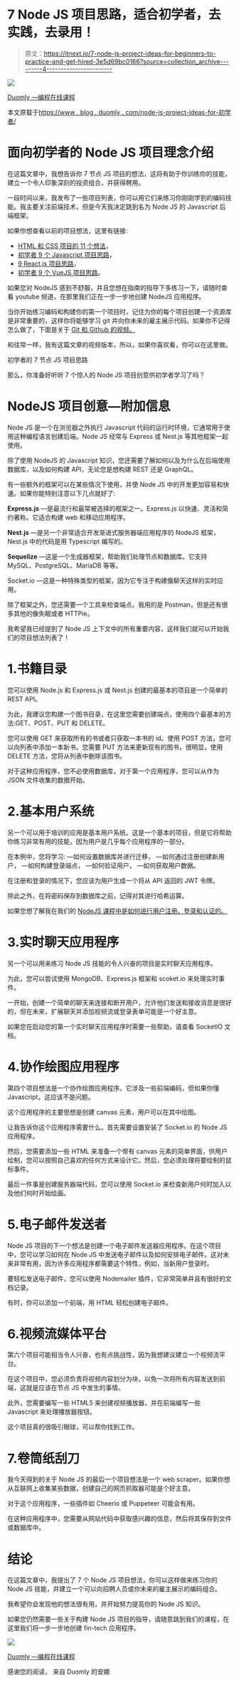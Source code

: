 # 7 Node JS 项目思路，适合初学者，去实践，去录用！

> 原文：<https://itnext.io/7-node-js-project-ideas-for-beginners-to-practice-and-get-hired-3e5d69bc0166?source=collection_archive---------4----------------------->

![](img/7485098b77ff22b786abc3c2ee6124b5.png)

[Duomly —编程在线课程](https://www.blog.duomly.com)

本文原载于[https://www . blog . duomly . com/node-js-project-ideas-for-初学者/](https://www.blog.duomly.com/node-js-project-ideas-for-beginners/)

# 面向初学者的 Node JS 项目理念介绍

在这篇文章中，我想告诉你 7 节点 JS 项目的想法，这将有助于你训练你的技能，建立一个令人印象深刻的投资组合，并获得聘用。

一段时间以来，我发布了一些项目列表，你可以用它们来练习你刚刚学到的编码技能。我主要关注前端技术，但是今天我决定跳到名为 Node JS 的 Javascript 后端框架。

如果你想查看以前的项目想法，这里有链接:

*   [HTML 和 CSS 项目的 11 个想法](https://www.blog.duomly.com/html-project-ideas-for-beginners/)，
*   [初学者 9 个 Javascript 项目思路](https://www.blog.duomly.com/9-javascript-project-ideas-for-beginners-that-help-you-to-build-an-amazing-coding-portfolio/)，
*   [9 React.js 项目思路](https://www.blog.duomly.com/9-react-js-projects-for-beginners-that-will-help-you-to-build-an-amazing-portfolio-and-get-hired/)，
*   [初学者 9 个 VueJS 项目思路](https://www.blog.duomly.com/vue-js-project-ideas-for-beginners/)。

如果您对 NodeJS 感到不舒服，并且您想在指南的指导下多练习一下，请随时查看 youtube 频道，在那里我们正在一步一步地创建 NodeJS 应用程序。

当你开始练习编码和构建你的第一个项目时，记住为你的每个项目创建一个资源库是非常重要的，这样你将能够学习 git 并向你未来的雇主展示代码。如果你不记得怎么做了，下面是关于 [Git 和 Github 的视频。](https://www.youtube.com/watch?v=70e58se9lHk)

和往常一样，我有这篇文章的视频版本，所以，如果你喜欢看，你可以在这里做。

初学者的 7 节点 JS 项目思路

那么，你准备好听听 7 个惊人的 Node JS 项目创意供初学者学习了吗？

# NodeJS 项目创意—附加信息

Node JS 是一个在浏览器之外执行 Javascript 代码的运行时环境，它通常用于使用这种编程语言创建后端。Node JS 经常与 Express 或 Nest.js 等其他框架一起使用。

除了使用 NodeJS 的 Javascript 知识，您还需要了解如何以及为什么在后端使用数据库，以及如何构建 API，无论您是想构建 REST 还是 GraphQL。

有一些额外的框架可以在某些情况下使用，并使 Node JS 中的开发更加容易和快速。如果你能特别注意以下几点就好了:

**Express.js** —是最流行和最常被选择的框架之一。Express.js 以快速、灵活和简约著称。它适合构建 web 和移动应用程序。

**Nest.js** —是另一个非常适合开发渐进式服务器端应用程序的 NodeJS 框架，Nest.js 中的代码是用 Typescript 编写的。

**Sequelize** —这是一个生成器框架，帮助我们处理节点和数据库。它支持 MySQL、PostgreSQL、MariaDB 等等。

Socket.io —这是一种特殊类型的框架，因为它专注于构建像聊天这样的实时应用。

除了框架之外，您还需要一个工具来检查端点。我用的是 Postman，但是还有很多其他的像失眠或者 HTTPie。

我希望我已经提到了 Node JS 上下文中的所有重要内容，这样我们就可以开始我们的项目想法列表了！

# 1.书籍目录

您可以使用 Node.js 和 Express.js 或 Nest.js 创建的最基本的项目是一个简单的 REST API。

为此，我建议您构建一个图书目录，在这里您需要创建端点，使用四个最基本的方法:GET、POST、PUT 和 DELETE。

您可以使用 GET 来获取所有的书或者只获取一本书的 id。使用 POST 方法，您可以向列表中添加一本新书。您需要 PUT 方法来更新现有的图书，很明显，使用 DELETE 方法，您将从列表中删除该图书。

对于这种应用程序，您不必使用数据库，对于第一个应用程序，您可以从作为 JSON 文件收集的数据开始。

# 2.基本用户系统

另一个可以用于培训的应用是基本用户系统。这是一个基本的项目，但是它将帮助你练习非常有用的技能，因为用户是几乎每个应用程序的一部分。

在本例中，您将学习:
—如何设置数据库并进行迁移，
—如何通过注册创建新用户，
—如何构建登录端点，
—如何验证用户，
—如何获取用户数据。

在注册和登录的情况下，您应该为用户生成一个将从 API 返回的 JWT 令牌。

除此之外，在将密码保存到数据库之前，记得对其进行哈希运算。

如果您想了解我在我们的 [NodeJS 课程中是如何进行用户注册、登录和认证的。](https://www.blog.duomly.com/node-js-course-with-building-a-fintech-banking-app-lesson-1-start-the-project/)

# 3.实时聊天应用程序

另一个可以用来练习 Node JS 技能的令人兴奋的项目是实时聊天应用程序。

为此，您可以尝试使用 MongoDB、Express.js 框架和 scoket.io 来处理实时事件。

一开始，创建一个简单的聊天来连接和断开用户，允许他们发送和接收消息是很好的，但在未来，扩展聊天并添加视频流或登录表单可能是一个好主意。

如果您在启动您的第一个实时聊天应用程序时需要一些帮助，请查看 SocketIO 文档。

# 4.协作绘图应用程序

第四个项目想法是一个协作绘图应用程序。它涉及一些前端编码，但如果你懂 Javascript，这应该不是问题。

这个应用程序的主要思想是创建 canvas 元素，用户可以在其中绘图。

让我告诉你这个应用程序需要什么。首先需要设置安装了 Socket.io 的 Node JS 应用程序。

然后，您需要添加一些 HTML 来准备一个带有 canvas 元素的简单界面，供用户绘制，您可以按照自己喜欢的任何方式来设计它。然后，您必须处理将要绘制的鼠标事件。

最后一件事是创建服务器端代码，您可以使用 Socket.io 来检查新用户何时加入以及他们何时开始绘画。

# 5.电子邮件发送者

Node JS 项目的下一个想法是创建一个电子邮件发送器应用程序。在这个项目中，您可以学习如何在 Node JS 中发送电子邮件以及如何安排电子邮件。这对未来非常有用，因为许多应用程序都需要这个特性，例如，当新用户登录时。

要轻松发送电子邮件，您可以使用 Nodemailer 插件，它非常简单并且有很好的文档记录。

有时，你可以添加一个前端，用 HTML 轻松创建电子邮件。

# 6.视频流媒体平台

第六个项目可能相当令人兴奋，也有点挑战性，因为我想建议建立一个视频流平台。

在这个项目中，您必须负责将视频内容划分为块，以免一次将所有内容发送到前端，这就是应该在节点 JS 中发生的事情。

此外，您需要编写一些 HTML5 来创建视频播放器，并在前端编写一些 Javascript 来处理播放器按钮。

这个项目真的很吸引眼球，可以帮你找到工作。

# 7.卷筒纸刮刀

我今天得到的关于 Node JS 的最后一个项目想法是一个 web scraper。如果你想从互联网上收集某些数据，创建自己的网页抓取器可能是个好主意。

对于这个应用程序，一些插件如 Cheerio 或 Puppeteer 可能会有用。

在这种应用程序中，您需要从网站代码中获取感兴趣的信息，然后将其保存到文件或数据库中。

# 结论

在这篇文章中，我提出了 7 个 Node JS 项目想法，你可以这样做来练习你的 Node JS 技能，并建立一个可以向招聘人员或你未来的雇主展示的编码组合。

我希望你会发现他的想法很有用，并开始努力提高你的 Node JS 知识。

如果您仍然需要一些关于构建 Node JS 项目的指导，请随意跳到我们的课程，在这里我们将一步一步地创建 fin-tech 应用程序。

![](img/03d18bac6abce30b3e43642dbc2e8504.png)

[Duomly —编程在线课程](https://www.duomly.com/?code=lifetime-80)

感谢您的阅读，
来自 Duomly 的安娜